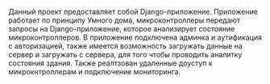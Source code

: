 Данный проект предоставляет собой Django-приложение. Приложение работает по принципу Умного дома, микроконтроллеры передают запросы на Django-приложение, которое анализирует состояние микроконтроллеров. В приложение подключена админка и аутификация с авторизацией, также имеется возможность загружать данные
на сервер и загружать с сервера, для того чтобы проводить аналитку состояния здания.
Также реалтзован удаленные доуступ к микрокнтроллерам и подключение мониторинга.
